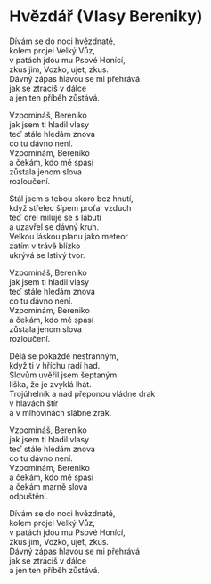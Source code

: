 # Hvězdář (Vlasy Bereniky)

Dívám se do noci hvězdnaté,  
kolem projel Velký Vůz,  
v patách jdou mu Psové Honící,  
zkus jim, Vozko, ujet, zkus.  
Dávný zápas hlavou se mi přehrává  
jak se ztrácíš v dálce  
a jen ten příběh zůstává.

Vzpomínáš, Bereniko  
jak jsem ti hladil vlasy  
teď stále hledám znova  
co tu dávno není.  
Vzpomínám, Bereniko  
a čekám, kdo mě spasí  
zůstala jenom slova  
rozloučení.

Stál jsem s tebou skoro bez hnutí,    
když střelec šípem proťal vzduch  
teď orel miluje se s labutí  
a uzavřel se dávný kruh.  
Velkou láskou planu jako meteor  
zatím v trávě blízko   
ukrývá se lstivý tvor.

Vzpomínáš, Bereniko  
jak jsem ti hladil vlasy  
teď stále hledám znova  
co tu dávno není.  
Vzpomínám, Bereniko  
a čekám, kdo mě spasí  
zůstala jenom slova  
rozloučení.

Dělá se pokaždé nestranným,  
když ti v hříchu radí had.  
Slovům uvěřil jsem šeptaným  
liška, že je zvyklá lhát.  
Trojúhelník a nad přeponou vládne drak  
v hlavách štír  
a v mlhovinách slábne zrak.

Vzpomínáš, Bereniko  
jak jsem ti hladil vlasy  
teď stále hledám znova  
co tu dávno není.  
Vzpomínám, Bereniko  
a čekám, kdo mě spasí  
a čekám marně slova  
odpuštění.

Dívám se do noci hvězdnaté,  
kolem projel Velký Vůz,  
v patách jdou mu Psové Honící,  
zkus jim, Vozko, ujet, zkus.  
Dávný zápas hlavou se mi přehrává  
jak se ztrácíš v dálce  
a jen ten příběh zůstává.

